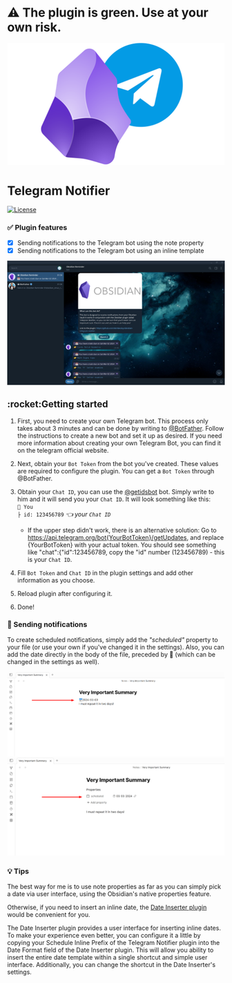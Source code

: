 # :warning: The plugin is green. Use at your own risk.

<img src="https://github.com/MirAlexSky/obsidian-telegram-notifier/blob/master/images/telegram-obsidian.png" width="800">

# Telegram Notifier
[![License](http://poser.pugx.org/miralexsky/ozon-logistics-api/license)](https://packagist.org/packages/miralexsky/ozon-logistics-api)

### :white_check_mark: Plugin features
- [X] Sending notifications to the Telegram bot using the note property
- [X] Sending notifications to the Telegram bot using an inline template

![screen-telegram](https://github.com/MirAlexSky/obsidian-telegram-notifier/blob/master/images/screen3.png "Screen Telegram")

<h2>:rocket:Getting started</h2>

1. First, you need to create your own Telegram bot.
This process only takes about 3 minutes and can be done by writing to [@BotFather](https://t.me/BotFather).
Follow the instructions to create a new bot and set it up as desired.
If you need more information about creating your own Telegram Bot, you can find it on the telegram official website.

2. Next, obtain your `Bot Token` from the bot you've created. These values are required to configure the plugin.
You can get a `Bot Token` through @BotFather. 

3. Obtain your `Chat ID`, you can use the [@getidsbot](https://t.me/getidsbot) bot. 
Simply write to him and it will send you your `Chat ID`. It will look something like this:<br> 
`👤 You` <br>
   `├ id: 123456789` _:point_left: your `Chat ID`_
   * If the upper step didn't work, there is an alternative solution:
	 Go to https://api.telegram.org/bot{YourBotToken}/getUpdates,
	 and replace {YourBotToken} with your actual token.
	 You should see something like "chat":{"id":123456789, copy the "id" number (123456789) - this is your `Chat ID`.

4. Fill `Bot Token` and `Chat ID` in the plugin settings and add other information as you choose.
5. Reload plugin after configuring it. 
6. Done!

### :bell: Sending notifications
To create scheduled notifications, simply add the _"scheduled"_
property to your file (or use your own if you've changed it in the settings). 
Also, you can add the date directly in the body of the file, preceded by 📅 (which can be changed in the settings as well).

![screen](https://github.com/MirAlexSky/obsidian-telegram-notifier/blob/master/images/screen1.png "Screen #1")
![screen](https://github.com/MirAlexSky/obsidian-telegram-notifier/blob/master/images/screen2.png "Screen #2")

### :bulb: Tips

The best way for me is to use note properties as far as you
can simply pick a date via user interface, using the Obsidian's native properties feature.

Otherwise, if you need to insert an inline date, the 
[Date Inserter plugin](https://github.com/namikaze-40p/obsidian-date-inserter)
would be convenient for you.

The Date Inserter plugin provides a user interface for inserting inline dates. 
To make your experience even better, you can configure it a little by copying 
your Schedule Inline Prefix of the Telegram Notifier plugin 
into the Date Format field of the Date Inserter plugin. 
This will allow you ability to insert the entire date template
within a single shortcut and simple user interface. 
Additionally, you can change the shortcut in the Date Inserter's settings.

